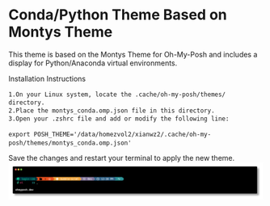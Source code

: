 # Conda/Python Theme Based on Montys Theme

This theme is based on the Montys Theme for Oh-My-Posh and includes a display for Python/Anaconda virtual environments.

Installation Instructions

	1.On your Linux system, locate the .cache/oh-my-posh/themes/ directory.
	2.Place the montys_conda.omp.json file in this directory.
	3.Open your .zshrc file and add or modify the following line:

`export POSH_THEME='/data/homezvol2/xianwz2/.cache/oh-my-posh/themes/montys_conda.omp.json'`

Save the changes and restart your terminal to apply the new theme.
![Montys Theme Preview](montys.png)
